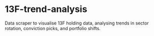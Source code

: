 # 13F-trend-analysis
Data scraper to visualise 13F holding data, analysing trends in sector rotation, conviction picks, and portfolio shifts.
